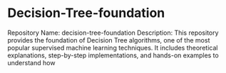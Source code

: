 # Decision-Tree-foundation
Repository Name:  decision-tree-foundation   Description:  This repository provides the foundation of Decision Tree algorithms, one of the most popular supervised machine learning techniques. It includes theoretical explanations, step-by-step implementations, and hands-on examples to understand how 
